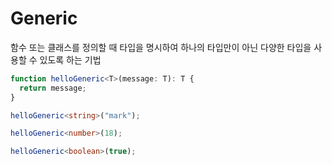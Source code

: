 # Generic

함수 또는 클래스를 정의할 때 타입을 명시하여 하나의 타입만이 아닌 다양한 타입을 사용할 수 있도록 하는 기법

```ts
function helloGeneric<T>(message: T): T {
  return message;
}

helloGeneric<string>("mark");

helloGeneric<number>(18);

helloGeneric<boolean>(true);
```
